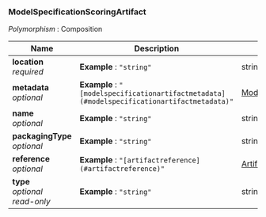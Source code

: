 
<a name="modelspecificationscoringartifact"></a>
### ModelSpecificationScoringArtifact
*Polymorphism* : Composition


|Name|Description|Schema|
|---|---|---|
|**location**  <br>*required*|**Example** : `"string"`|string|
|**metadata**  <br>*optional*|**Example** : `"[modelspecificationartifactmetadata](#modelspecificationartifactmetadata)"`|[ModelSpecificationArtifactMetadata](ModelSpecificationArtifactMetadata.md#modelspecificationartifactmetadata)|
|**name**  <br>*optional*|**Example** : `"string"`|string|
|**packagingType**  <br>*optional*|**Example** : `"string"`|string|
|**reference**  <br>*optional*|**Example** : `"[artifactreference](#artifactreference)"`|[ArtifactReference](ArtifactReference.md#artifactreference)|
|**type**  <br>*optional*  <br>*read-only*|**Example** : `"string"`|string|



